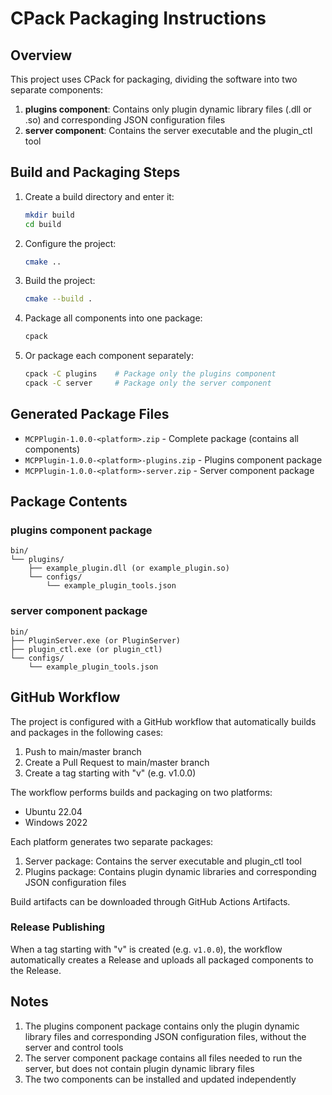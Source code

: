 # CPack Packaging Instructions

## Overview

This project uses CPack for packaging, dividing the software into two separate components:

1. **plugins component**: Contains only plugin dynamic library files (.dll or .so) and corresponding JSON configuration files
2. **server component**: Contains the server executable and the plugin_ctl tool

## Build and Packaging Steps

1. Create a build directory and enter it:
   ```bash
   mkdir build
   cd build
   ```

2. Configure the project:
   ```bash
   cmake ..
   ```

3. Build the project:
   ```bash
   cmake --build .
   ```

4. Package all components into one package:
   ```bash
   cpack
   ```

5. Or package each component separately:
   ```bash
   cpack -C plugins    # Package only the plugins component
   cpack -C server     # Package only the server component
   ```

## Generated Package Files

- `MCPPlugin-1.0.0-<platform>.zip` - Complete package (contains all components)
- `MCPPlugin-1.0.0-<platform>-plugins.zip` - Plugins component package
- `MCPPlugin-1.0.0-<platform>-server.zip` - Server component package

## Package Contents

### plugins component package
```
bin/
└── plugins/
    ├── example_plugin.dll (or example_plugin.so)
    └── configs/
        └── example_plugin_tools.json
```

### server component package
```
bin/
├── PluginServer.exe (or PluginServer)
├── plugin_ctl.exe (or plugin_ctl)
└── configs/
    └── example_plugin_tools.json
```

## GitHub Workflow

The project is configured with a GitHub workflow that automatically builds and packages in the following cases:
1. Push to main/master branch
2. Create a Pull Request to main/master branch
3. Create a tag starting with "v" (e.g. v1.0.0)

The workflow performs builds and packaging on two platforms:
- Ubuntu 22.04
- Windows 2022

Each platform generates two separate packages:
1. Server package: Contains the server executable and plugin_ctl tool
2. Plugins package: Contains plugin dynamic libraries and corresponding JSON configuration files

Build artifacts can be downloaded through GitHub Actions Artifacts.

### Release Publishing

When a tag starting with "v" is created (e.g. `v1.0.0`), the workflow automatically creates a Release and uploads all packaged components to the Release.

## Notes

1. The plugins component package contains only the plugin dynamic library files and corresponding JSON configuration files, without the server and control tools
2. The server component package contains all files needed to run the server, but does not contain plugin dynamic library files
3. The two components can be installed and updated independently